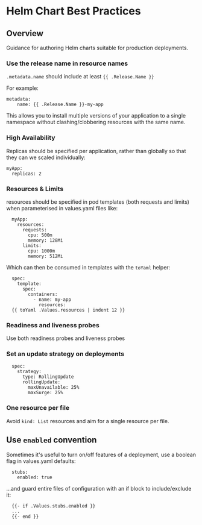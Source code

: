 # Helm Chart Best Practices

## Overview

Guidance for authoring Helm charts suitable for production deployments.

### Use the release name in resource names

`.metadata.name` should include at least `{{ .Release.Name }}`

For example:

```
metadata:
    name: {{ .Release.Name }}-my-app
```

This allows you to install multiple versions of your application to a single
namespace without clashing/clobbering resources with the same name.

### High Availability

Replicas should be specified per application, rather than globally so that they can we scaled individually:

```
myApp:
  replicas: 2
```

### Resources & Limits

resources should be specified in pod templates (both requests and limits) when parameterised in values.yaml files like:

```
  myApp:
    resources:
      requests:
        cpu: 500m
        memory: 128Mi
      limits:
        cpu: 1000m
        memory: 512Mi
```

Which can then be consumed in templates with the `toYaml` helper:

```
  spec:
    template:
      spec:
        containers:
          - name: my-app
            resources:
  {{ toYaml .Values.resources | indent 12 }}
```

### Readiness and liveness probes

Use both readiness probes and liveness probes

### Set an update strategy on deployments

```
  spec:
    strategy:
      type: RollingUpdate
      rollingUpdate:
        maxUnavailable: 25%
        maxSurge: 25%
  ```

### One resource per file

Avoid `kind: List` resources and aim for a single resource per file.

## Use `enabled` convention

Sometimes it's useful to turn on/off features of a deployment, use a boolean flag in values.yaml defaults:

```
  stubs:
    enabled: true
```

...and guard entire files of configuration with an if block to include/exclude it:

```
  {{- if .Values.stubs.enabled }}
  ...
  {{- end }}
```

